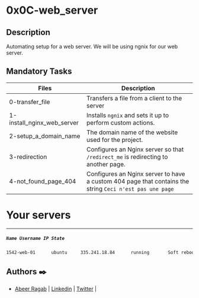 # 0x0C-web_server

## Description

Automating setup for a web server. We will be using ngnix for our web server.

## Mandatory Tasks

| Files | Description |
| ----- | ----------- |
| 0-transfer_file | Transfers a file from a client to the server |
| 1-install_nginx_web_server | Installs `ngnix` and sets it up to perform custom actions. |
| 2-setup_a_domain_name | The domain name of the website used for the project. |
| 3-redirection | Configures an Nginx server so that `/redirect_me` is redirecting to another page. |
| 4-not_found_page_404 | Configures an Nginx server to have a custom 404 page that contains the string `Ceci n'est pas une page` |

# Your servers
---
##### `Name Username IP State`

```sh
1542-web-01	     ubuntu	    335.241.18.84	   running	     Soft reboot	    Hard reboot	     Ask a new server
```

## Authors :black_nib:

- [Abeer Ragab](https://github.com/Abeer-M-Ali) | [Linkedin](https://www.linkedin.com/in/abeer-ragab-b25872260/) | [Twitter]([https://twitter.com/abeerragab5211) |